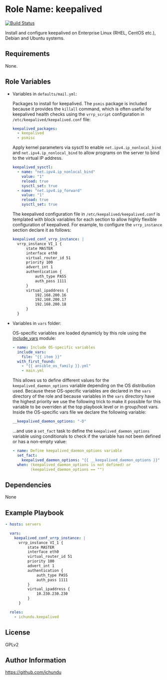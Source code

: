 Role Name: keepalived
=========

[![Build Status](https://travis-ci.org/ichundu/ansible-role-keepalived.svg?branch=master)](https://travis-ci.org/ichundu/ansible-role-keepalived.svg?branch=master)

Install and configure keepalived on Enterprise Linux (RHEL, CentOS etc.), Debian and Ubuntu systems.

Requirements
------------

None.

Role Variables
--------------

- Variables in `defaults/mail.yml`:

    Packages to install for keepalived. The `psmis` package is included because it provides the `killall` command, which is often useful for keepalived health checks using the `vrrp_script` configuration in `/etc/keepalived/keepalived.conf` file:

    ```yaml
    keepalived_packages:
      - keepalived
      - psmisc
    ```

    Apply kernel parameters via sysctl to enable `net.ipv4.ip_nonlocal_bind` and `net.ipv4.ip_nonlocal_bind` to allow programs on the server to bind to the virtual IP address.

    ```yaml
    keepalived_sysctl:
      - name: "net.ipv4.ip_nonlocal_bind"
        value: "1"
        reload: true
        sysctl_set: true
      - name: "net.ipv4.ip_forward"
        value: "1"
        reload: true
        sysctl_set: true
    ```

    The keepalived configuration file in `/etc/keepalived/keepalived.conf` is templated with block variables for each section to allow highly flexible configuration of keepalived. For example, to configure the `vrrp_instance` section declare it as follows:

    ```yaml
    keepalived_conf_vrrp_instance: |
      vrrp_instance VI_1 {
          state MASTER
          interface eth0
          virtual_router_id 51
          priority 100
          advert_int 1
          authentication {
              auth_type PASS
              auth_pass 1111
          }
          virtual_ipaddress {
              192.168.200.16
              192.168.200.17
              192.168.200.18
          }
      }
    ```

- Variables in `vars` folder:

    OS-specific variables are loaded dynamicly by this role using the [include_vars](https://docs.ansible.com/ansible/latest/modules/include_vars_module.html#include-vars-module) module:

    ```yaml
    - name: Include OS-specific variables
      include_vars:
        file: "{{ item }}"
      with_first_found:
        - "{{ ansible_os_family }}.yml"
        - main.yml
    ```

    This allows us to define different values for the `keepalived_daemon_options` variable depending on the OS distribution used. Because these OS-specific variables are declared in the `vars` directory of the role and because variables in the `vars` directory have the highest priority we use the following trick to make it possible for this variable to be overriden at the top playbook level or in group/host vars. Inside the OS-specific vars file we declare the following variable:

    ```yaml
    __keepalived_daemon_options: "-D"
    ```

    ...and use a `set_fact` task to define the `keepalived_daemon_options` variable using conditionals to check if the variable has not been defined or has a non-empty value:

    ```yaml
    - name: Define keepalived_daemon_options variable
      set_fact:
        keepalived_daemon_options: "{{ __keepalived_daemon_options }}"
      when: (keepalived_daemon_options is not defined) or
            (keepalived_daemon_options == "")
    ```

Dependencies
------------

None

Example Playbook
----------------

```yaml
- hosts: servers

  vars:
    keepalived_conf_vrrp_instance: |
      vrrp_instance VI_1 {
          state MASTER
          interface eth0
          virtual_router_id 51
          priority 100
          advert_int 1
          authentication {
              auth_type PASS
              auth_pass 1111
          }
          virtual_ipaddress {
              10.230.230.230
          }
      }

  roles:
    - ichundu.keepalived
```

License
-------

GPLv2

Author Information
------------------

https://github.com/ichundu
